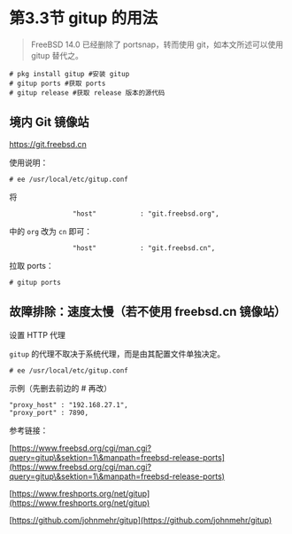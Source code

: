 # 第3.3节 gitup 的用法

> FreeBSD 14.0 已经删除了 portsnap，转而使用 git，如本文所述可以使用 gitup 替代之。

```
# pkg install gitup #安装 gitup
# gitup ports #获取 ports
# gitup release #获取 release 版本的源代码
```

## 境内 Git 镜像站

<https://git.freebsd.cn>

使用说明：

```
# ee /usr/local/etc/gitup.conf
```

将
```
                "host"           : "git.freebsd.org",
```

中的 `org` 改为 `cn` 即可：

```
                "host"           : "git.freebsd.cn",
```

拉取 ports：

```
# gitup ports
```

## 故障排除：速度太慢（若不使用 freebsd.cn 镜像站）

设置 HTTP 代理

`gitup` 的代理不取决于系统代理，而是由其配置文件单独决定。

`# ee /usr/local/etc/gitup.conf`

示例（先删去前边的 # 再改）

```
"proxy_host" : "192.168.27.1",
"proxy_port" : 7890,
```

参考链接：

[https://www.freebsd.org/cgi/man.cgi?query=gitup\&sektion=1\&manpath=freebsd-release-ports](https://www.freebsd.org/cgi/man.cgi?query=gitup\&sektion=1\&manpath=freebsd-release-ports)

[https://www.freshports.org/net/gitup](https://www.freshports.org/net/gitup)

[https://github.com/johnmehr/gitup](https://github.com/johnmehr/gitup)
